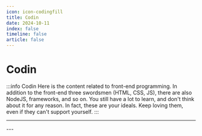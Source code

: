 ```yaml
---
icon: icon-codingfill
title: Codin
date: 2024-10-11
index: false
timeline: false
article: false
---
```

# Codin

:::info Codin
Here is the content related to front-end programming. In addition to the front-end three swordsmen (HTML, CSS, JS), there are also NodeJS, frameworks, and so on. You still have a lot to learn, and don't think about it for any reason. In fact, these are your ideals. Keep loving them, even if they can't support yourself.
:::

---

<Catalog base="/study/coding/" />
---